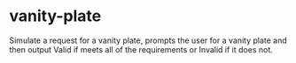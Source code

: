 # vanity-plate
Simulate a request for a vanity plate, prompts the user for a vanity plate and then output Valid if meets all of the requirements or Invalid if it does not.
